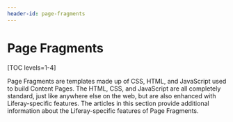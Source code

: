 ```yaml
---
header-id: page-fragments
---
```


# Page Fragments

[TOC levels=1-4]

Page Fragments are templates made up of CSS, HTML, and JavaScript used to build
Content Pages. The HTML, CSS, and JavaScript are all completely standard, just 
like anywhere else on the web, but are also enhanced with Liferay-specific 
features. The articles in this section provide additional information about the
Liferay-specific features of Page Fragments.

